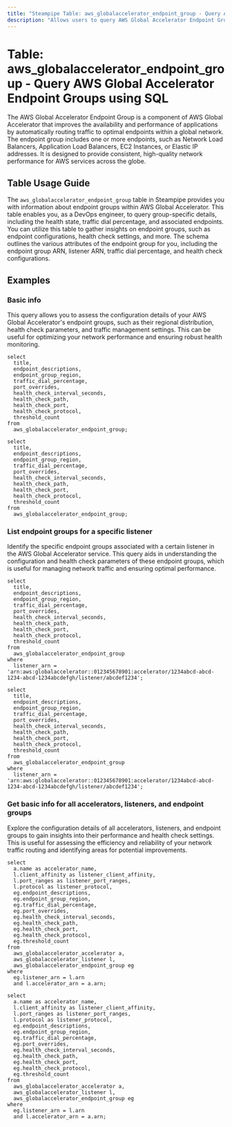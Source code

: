 ```yaml
---
title: "Steampipe Table: aws_globalaccelerator_endpoint_group - Query AWS Global Accelerator Endpoint Groups using SQL"
description: "Allows users to query AWS Global Accelerator Endpoint Groups and obtain detailed information about each group's configuration, state, and associated endpoints."
---
```


# Table: aws_globalaccelerator_endpoint_group - Query AWS Global Accelerator Endpoint Groups using SQL

The AWS Global Accelerator Endpoint Group is a component of AWS Global Accelerator that improves the availability and performance of applications by automatically routing traffic to optimal endpoints within a global network. The endpoint group includes one or more endpoints, such as Network Load Balancers, Application Load Balancers, EC2 Instances, or Elastic IP addresses. It is designed to provide consistent, high-quality network performance for AWS services across the globe.

## Table Usage Guide

The `aws_globalaccelerator_endpoint_group` table in Steampipe provides you with information about endpoint groups within AWS Global Accelerator. This table enables you, as a DevOps engineer, to query group-specific details, including the health state, traffic dial percentage, and associated endpoints. You can utilize this table to gather insights on endpoint groups, such as endpoint configurations, health check settings, and more. The schema outlines the various attributes of the endpoint group for you, including the endpoint group ARN, listener ARN, traffic dial percentage, and health check configurations.

## Examples

### Basic info
This query allows you to assess the configuration details of your AWS Global Accelerator's endpoint groups, such as their regional distribution, health check parameters, and traffic management settings. This can be useful for optimizing your network performance and ensuring robust health monitoring.

```sql+postgres
select
  title,
  endpoint_descriptions,
  endpoint_group_region,
  traffic_dial_percentage,
  port_overrides,
  health_check_interval_seconds,
  health_check_path,
  health_check_port,
  health_check_protocol,
  threshold_count
from
  aws_globalaccelerator_endpoint_group;
```

```sql+sqlite
select
  title,
  endpoint_descriptions,
  endpoint_group_region,
  traffic_dial_percentage,
  port_overrides,
  health_check_interval_seconds,
  health_check_path,
  health_check_port,
  health_check_protocol,
  threshold_count
from
  aws_globalaccelerator_endpoint_group;
```

### List endpoint groups for a specific listener
Identify the specific endpoint groups associated with a certain listener in the AWS Global Accelerator service. This query aids in understanding the configuration and health check parameters of these endpoint groups, which is useful for managing network traffic and ensuring optimal performance.

```sql+postgres
select
  title,
  endpoint_descriptions,
  endpoint_group_region,
  traffic_dial_percentage,
  port_overrides,
  health_check_interval_seconds,
  health_check_path,
  health_check_port,
  health_check_protocol,
  threshold_count
from
  aws_globalaccelerator_endpoint_group
where
  listener_arn = 'arn:aws:globalaccelerator::012345678901:accelerator/1234abcd-abcd-1234-abcd-1234abcdefgh/listener/abcdef1234';
```

```sql+sqlite
select
  title,
  endpoint_descriptions,
  endpoint_group_region,
  traffic_dial_percentage,
  port_overrides,
  health_check_interval_seconds,
  health_check_path,
  health_check_port,
  health_check_protocol,
  threshold_count
from
  aws_globalaccelerator_endpoint_group
where
  listener_arn = 'arn:aws:globalaccelerator::012345678901:accelerator/1234abcd-abcd-1234-abcd-1234abcdefgh/listener/abcdef1234';
```

### Get basic info for all accelerators, listeners, and endpoint groups
Explore the configuration details of all accelerators, listeners, and endpoint groups to gain insights into their performance and health check settings. This is useful for assessing the efficiency and reliability of your network traffic routing and identifying areas for potential improvements.

```sql+postgres
select
  a.name as accelerator_name,
  l.client_affinity as listener_client_affinity,
  l.port_ranges as listener_port_ranges,
  l.protocol as listener_protocol,
  eg.endpoint_descriptions,
  eg.endpoint_group_region,
  eg.traffic_dial_percentage,
  eg.port_overrides,
  eg.health_check_interval_seconds,
  eg.health_check_path,
  eg.health_check_port,
  eg.health_check_protocol,
  eg.threshold_count
from
  aws_globalaccelerator_accelerator a,
  aws_globalaccelerator_listener l,
  aws_globalaccelerator_endpoint_group eg
where
  eg.listener_arn = l.arn
  and l.accelerator_arn = a.arn;
```

```sql+sqlite
select
  a.name as accelerator_name,
  l.client_affinity as listener_client_affinity,
  l.port_ranges as listener_port_ranges,
  l.protocol as listener_protocol,
  eg.endpoint_descriptions,
  eg.endpoint_group_region,
  eg.traffic_dial_percentage,
  eg.port_overrides,
  eg.health_check_interval_seconds,
  eg.health_check_path,
  eg.health_check_port,
  eg.health_check_protocol,
  eg.threshold_count
from
  aws_globalaccelerator_accelerator a,
  aws_globalaccelerator_listener l,
  aws_globalaccelerator_endpoint_group eg
where
  eg.listener_arn = l.arn
  and l.accelerator_arn = a.arn;
```
